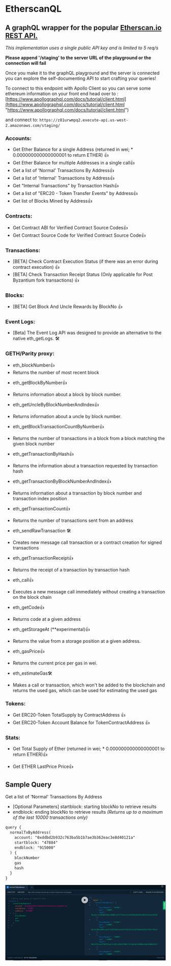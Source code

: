 # EtherscanQL

## A graphQL wrapper for the popular [Etherscan.io REST API.](https://etherscan.io/apis "Etherscan.io REST API")

_This implementation uses a single public API key and is limited to 5 req/s_

**Please append '/staging' to the server URL of the playground or the connection will fail**

Once you make it to the graphQL playground and the server is connected you can explore the self-documenting API to start crafting your queries!

To connect to this endpoint with Apollo Client so you can serve some ethereum information on your front end head over to :
[https://www.apollographql.com/docs/tutorial/client.html](https://www.apollographql.com/docs/tutorial/client.html "https://www.apollographql.com/docs/tutorial/client.html")

and connect to: `https://z81urwmpq2.execute-api.us-west-2.amazonaws.com/staging/`

### Accounts:

-   Get Ether Balance for a single Address (returned in wei; \* 0.000000000000000001 to return ETHER) 👍
-   Get Ether Balance for multiple Addresses in a single call👍
-   Get a list of 'Normal' Transactions By Address👍
-   Get a list of 'Internal' Transactions by Address👍
-   Get "Internal Transactions" by Transaction Hash👍
-   Get a list of "ERC20 - Token Transfer Events" by Address👍
-   Get list of Blocks Mined by Address👍

### Contracts:

-   Get Contract ABI for Verified Contract Source Codes👍
-   Get Contract Source Code for Verified Contract Source Code👍

### Transactions:

-   [BETA] Check Contract Execution Status (if there was an error during contract execution) 👍
-   [BETA] Check Transaction Receipt Status (Only applicable for Post Byzantium fork transactions) 👍

### Blocks:

-   [BETA] Get Block And Uncle Rewards by BlockNo 👍

### Event Logs:

-   [Beta] The Event Log API was designed to provide an alternative to the native eth_getLogs. 🛠️

### GETH/Parity proxy:

-   eth_blockNumber👍
-   Returns the number of most recent block

*   eth_getBlockByNumber👍
*   Returns information about a block by block number.

*   eth_getUncleByBlockNumberAndIndex👍
*   Returns information about a uncle by block number.

*   eth_getBlockTransactionCountByNumber👍
*   Returns the number of transactions in a block from a block matching the given block number

*   eth_getTransactionByHash👍
*   Returns the information about a transaction requested by transaction hash

*   eth_getTransactionByBlockNumberAndIndex👍
*   Returns information about a transaction by block number and transaction index position

*   eth_getTransactionCount👍
*   Returns the number of transactions sent from an address

*   eth_sendRawTransaction 🛠️
*   Creates new message call transaction or a contract creation for signed transactions

*   eth_getTransactionReceipt👍
*   Returns the receipt of a transaction by transaction hash

*   eth_call👍
*   Executes a new message call immediately without creating a transaction on the block chain

*   eth_getCode👍
*   Returns code at a given address

*   eth_getStorageAt (\*\*experimental)👍
*   Returns the value from a storage position at a given address.

*   eth_gasPrice👍
*   Returns the current price per gas in wei.

*   eth_estimateGas🛠️
*   Makes a call or transaction, which won't be added to the blockchain and returns the used gas, which can be used for estimating the used gas

### Tokens:

-   Get ERC20-Token TotalSupply by ContractAddress 👍
-   Get ERC20-Token Account Balance for TokenContractAddress 👍

### Stats:

-   Get Total Supply of Ether (returned in wei; \* 0.000000000000000001 to return ETHER)👍

-   Get ETHER LastPrice Price👍

## Sample Query

Get a list of 'Normal' Transactions By Address

-   [Optional Parameters] startblock: starting blockNo to retrieve results
-   endblock: ending blockNo to retrieve results
    _(Returns up to a maximum of the last 10000 transactions only)_

```
query {
  normalTxByAddress(
    account: "0xddbd2b932c763ba5b1b7ae3b362eac3e8d40121a"
    startblock: "47884"
    endblock: "915000"
  ) {
    blockNumber
    gas
    hash
  }
}
```

![normal TX by address](/normalTXexample.jpg "normal TX by address")
